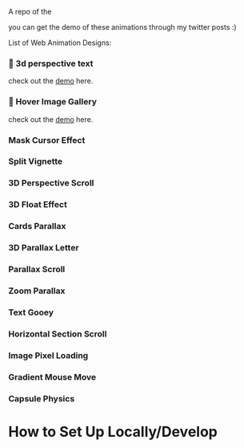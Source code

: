 A repo of the 

you can get the demo of these animations through my twitter posts :)

List of Web Animation Designs:
### 👾 3d perspective text
check out the <a href="https://twitter.com/pranavbawg/status/1758094359260697025">demo</a> here.
### 👾 Hover Image Gallery
check out the <a href="https://twitter.com/pranavbawg/status/1758384715273560469">demo</a> here.
### Mask Cursor Effect
### Split Vignette
### 3D Perspective Scroll
### 3D Float Effect
### Cards Parallax
### 3D Parallax Letter
### Parallax Scroll
### Zoom Parallax
### Text Gooey
### Horizontal Section Scroll
### Image Pixel Loading
### Gradient Mouse Move
### Capsule Physics

# How to Set Up Locally/Develop

